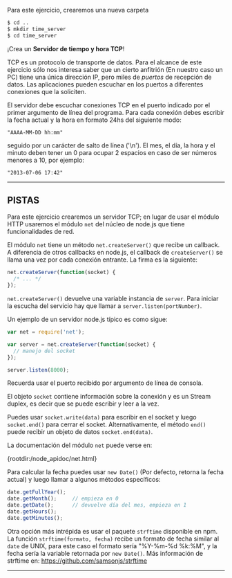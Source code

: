 Para este ejercicio, crearemos una nueva carpeta

```sh
$ cd ..
$ mkdir time_server
$ cd time_server
```

¡Crea un **Servidor de tiempo y hora TCP**!

TCP es un protocolo de transporte de datos. Para el alcance de este ejercicio sólo nos interesa saber que un cierto anfitrión (En nuestro caso un PC) tiene una única dirección IP, pero miles de *puertos* de recepción de datos. Las aplicaciones pueden escuchar en los puertos a diferentes conexiones que la soliciten.

El servidor debe escuchar conexiones TCP en el puerto indicado por el primer argumento de línea del programa. Para cada conexión debes escribir la fecha actual y la hora en formato 24hs del siguiente modo:

```
"AAAA-MM-DD hh:mm"
```

seguido por un carácter de salto de línea ('\n'). El mes, el día, la hora y el minuto deben tener un 0 para ocupar 2 espacios en caso de ser números menores a 10, por ejemplo:

```
"2013-07-06 17:42"
```

----------------------------------------------------------------------
## PISTAS

Para este ejercicio crearemos un servidor TCP; en lugar de usar el módulo HTTP usaremos el módulo `net` del núcleo de node.js que tiene funcionalidades de red.

El módulo `net` tiene un método `net.createServer()` que recibe un callback. A diferencia de otros callbacks en node.js, el callback de `createServer()` se llama una vez por cada conexión entrante. La firma es la siguiente:

```js
net.createServer(function(socket) {
  /* ... */
});
```

`net.createServer()` devuelve una variable instancia de `server`. Para iniciar la escucha del servicio hay que llamar a `server.listen(portNumber)`.

Un ejemplo de un servidor node.js típico es como sigue:

```js
var net = require('net');

var server = net.createServer(function(socket) {
  // manejo del socket
});

server.listen(8000);
```

Recuerda usar el puerto recibido por argumento de línea de consola.

El objeto `socket` contiene información sobre la conexión y es un Stream duplex, es decir que se puede escribir y leer a la vez.

Puedes usar `socket.write(data)` para escribir en el socket y luego `socket.end()` para cerrar el socket. Alternativamente, el método `end()` puede recibir un objeto de datos `socket.end(data)`.

La documentación del módulo `net` puede verse en:

  {rootdir:/node_apidoc/net.html}

Para calcular la fecha puedes usar `new Date()` (Por defecto, retorna la fecha actual) y luego llamar a algunos métodos específicos:

```js
date.getFullYear();
date.getMonth();     // empieza en 0
date.getDate();      // devuelve día del mes, empieza en 1
date.getHours();
date.getMinutes();
```

Otra opción más intrépida es usar el paquete `strftime` disponible en npm. La función `strftime(formato, fecha)` recibe un formato de fecha similar al `date` de UNIX, para este caso el formato sería "%Y-%m-%d %k:%M", y la fecha sería la variable retornada por `new Date()`. Más información de strftime en: https://github.com/samsonjs/strftime

----------------------------------------------------------------------
